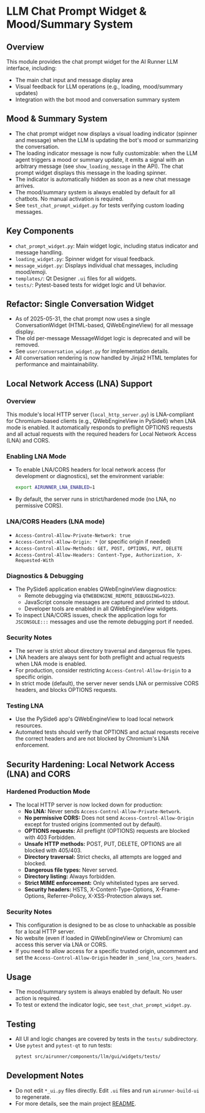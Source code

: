# LLM Chat Prompt Widget & Mood/Summary System

## Overview

This module provides the chat prompt widget for the AI Runner LLM interface, including:
- The main chat input and message display area
- Visual feedback for LLM operations (e.g., loading, mood/summary updates)
- Integration with the bot mood and conversation summary system

## Mood & Summary System

- The chat prompt widget now displays a visual loading indicator (spinner and message) when the LLM is updating the bot's mood or summarizing the conversation.
- The loading indicator message is now fully customizable: when the LLM agent triggers a mood or summary update, it emits a signal with an arbitrary message (see `show_loading_message` in the API). The chat prompt widget displays this message in the loading spinner.
- The indicator is automatically hidden as soon as a new chat message arrives.
- The mood/summary system is always enabled by default for all chatbots. No manual activation is required.
- See `test_chat_prompt_widget.py` for tests verifying custom loading messages.

## Key Components

- `chat_prompt_widget.py`: Main widget logic, including status indicator and message handling.
- `loading_widget.py`: Spinner widget for visual feedback.
- `message_widget.py`: Displays individual chat messages, including mood/emoji.
- `templates/`: Qt Designer `.ui` files for all widgets.
- `tests/`: Pytest-based tests for widget logic and UI behavior.

## Refactor: Single Conversation Widget

- As of 2025-05-31, the chat prompt now uses a single ConversationWidget (HTML-based, QWebEngineView) for all message display.
- The old per-message MessageWidget logic is deprecated and will be removed.
- See `user/conversation_widget.py` for implementation details.
- All conversation rendering is now handled by Jinja2 HTML templates for performance and maintainability.

## Local Network Access (LNA) Support

### Overview
This module's local HTTP server (`local_http_server.py`) is LNA-compliant for Chromium-based clients (e.g., QWebEngineView in PySide6) when LNA mode is enabled. It automatically responds to preflight OPTIONS requests and all actual requests with the required headers for Local Network Access (LNA) and CORS.

### Enabling LNA Mode
- To enable LNA/CORS headers for local network access (for development or diagnostics), set the environment variable:
  ```bash
  export AIRUNNER_LNA_ENABLED=1
  ```
- By default, the server runs in strict/hardened mode (no LNA, no permissive CORS).

### LNA/CORS Headers (LNA mode)
- `Access-Control-Allow-Private-Network: true`
- `Access-Control-Allow-Origin: *` (or specific origin if needed)
- `Access-Control-Allow-Methods: GET, POST, OPTIONS, PUT, DELETE`
- `Access-Control-Allow-Headers: Content-Type, Authorization, X-Requested-With`

### Diagnostics & Debugging
- The PySide6 application enables QWebEngineView diagnostics:
  - Remote debugging via `QTWEBENGINE_REMOTE_DEBUGGING=9223`.
  - JavaScript console messages are captured and printed to stdout.
  - Developer tools are enabled in all QWebEngineView widgets.
- To inspect LNA/CORS issues, check the application logs for `JSCONSOLE:::` messages and use the remote debugging port if needed.

### Security Notes
- The server is strict about directory traversal and dangerous file types.
- LNA headers are always sent for both preflight and actual requests when LNA mode is enabled.
- For production, consider restricting `Access-Control-Allow-Origin` to a specific origin.
- In strict mode (default), the server never sends LNA or permissive CORS headers, and blocks OPTIONS requests.

### Testing LNA
- Use the PySide6 app's QWebEngineView to load local network resources.
- Automated tests should verify that OPTIONS and actual requests receive the correct headers and are not blocked by Chromium's LNA enforcement.

## Security Hardening: Local Network Access (LNA) and CORS

### Hardened Production Mode
- The local HTTP server is now locked down for production:
  - **No LNA:** Never sends `Access-Control-Allow-Private-Network`.
  - **No permissive CORS:** Does not send `Access-Control-Allow-Origin` except for trusted origins (commented out by default).
  - **OPTIONS requests:** All preflight (OPTIONS) requests are blocked with 403 Forbidden.
  - **Unsafe HTTP methods:** POST, PUT, DELETE, OPTIONS are all blocked with 405/403.
  - **Directory traversal:** Strict checks, all attempts are logged and blocked.
  - **Dangerous file types:** Never served.
  - **Directory listing:** Always forbidden.
  - **Strict MIME enforcement:** Only whitelisted types are served.
  - **Security headers:** HSTS, X-Content-Type-Options, X-Frame-Options, Referrer-Policy, X-XSS-Protection always set.

### Security Notes
- This configuration is designed to be as close to unhackable as possible for a local HTTP server.
- No website (even if loaded in QWebEngineView or Chromium) can access this server via LNA or CORS.
- If you need to allow access for a specific trusted origin, uncomment and set the `Access-Control-Allow-Origin` header in `_send_lna_cors_headers`.

## Usage

- The mood/summary system is always enabled by default. No user action is required.
- To test or extend the indicator logic, see `test_chat_prompt_widget.py`.

## Testing

- All UI and logic changes are covered by tests in the `tests/` subdirectory.
- Use `pytest` and `pytest-qt` to run tests:
  ```bash
  pytest src/airunner/components/llm/gui/widgets/tests/
  ```

## Development Notes

- Do not edit `*_ui.py` files directly. Edit `.ui` files and run `airunner-build-ui` to regenerate.
- For more details, see the main project [README](../../../README.md).
